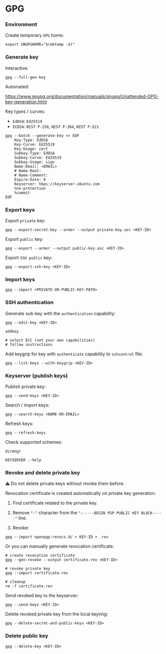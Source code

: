 # GPG

### Environment

Create temporary `GPG` home:

```shell
export GNUPGHOME="$(mktemp -d)"
```

### Generate key

Interactive:

```shell
gpg --full-gen-key
```

Automated:

<https://www.gnupg.org/documentation/manuals/gnupg/Unattended-GPG-key-generation.html>

Key types / curves:

- `EdDSA`: `Ed25519`
- `ECDSA`: `NIST P-256`, `NIST P-384`, `NIST P-521`

```shell
gpg --batch --generate-key << EOF
    Key-Type: EdDSA
    Key-Curve: Ed25519
    Key-Usage: cert
    Subkey-Type: EdDSA
    Subkey-Curve: Ed25519
    Subkey-Usage: sign
    Name-Email: <EMAIL>
    # Name-Real:
    # Name-Comment:
    Expire-Date: 0
    Keyserver: hkps://keyserver.ubuntu.com
    %no-protection
    %commit
EOF
```

### Export keys

Export `private` key:

```shell
gpg --export-secret-key --armor --output private-key.asc <KEY-ID>
```

Export `public` key:

```shell
gpg --export --armor --output public-key.asc <KEY-ID>
```

Export `SSH public` key:

```shell
gpg --export-ssh-key <KEY-ID>
```

### Import keys

```shell
gpg --import <PRIVATE-OR-PUBLIC-KEY-PATH>
```

### SSH authentication

Generate sub-key with the `authentication` capability:

```shell
gpg --edit-key <KEY-ID>

addkey

# select ECC (set your own capabilities)
# follow instructions
```

Add keygrip for key with `authenticate` capability to `sshcontrol` file:

```shell
gpg --list-keys --with-keygrip <KEY-ID>
```

### Keyserver (publish keys)

Publish private key:

```shell
gpg --send-keys <KEY-ID>
```

Search / import keys:

```shell
gpg --search-keys <NAME-OR-EMAIL>
```

Refresh keys:

```shell
gpg --refresh-keys
```

Check supported schemes:

```shell
dirmngr

KEYSERVER --help
```

### Revoke and delete private key

:warning: Do not delete private keys without revoke them before.

Revocation certificate is created automatically on private key generation.

1. Find certificate related to the private key.

2. Remove `":"` character from the `":-----BEGIN PGP PUBLIC KEY BLOCK-----"` line.

3. Revoke:

```shell
gpg --import openpgp-revocs.d/ < KEY-ID > .rev
```

Or you can manually generate revocation certificate:

```shell
# create revocation certificate
gpg --gen-revoke --output certificate.rev <KEY-ID>

# revoke private key
gpg --import certificate.rev

# cleanup
rm -f certificate.rev
```

Send revoked key to the keyserver:

```shell
gpg --send-keys <KEY-ID>
```

Delete revoked private key from the local keyring:

```shell
gpg --delete-secret-and-public-keys <KEY-ID>
```

### Delete public key

```shell
gpg --delete-key <KEY-ID>
```
